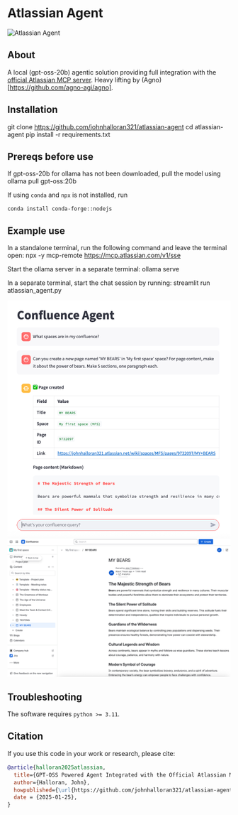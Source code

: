 # Atlassian Agent
![Atlassian Agent](assets/agent.png "")

## About

A local (gpt-oss-20b) agentic solution providing full integration with the [official Atlassian MCP server](https://www.atlassian.com/blog/announcements/remote-mcp-server).  Heavy lifting by (Agno)[https://github.com/agno-agi/agno].

## Installation
   git clone https://github.com/johnhalloran321/atlassian-agent
   cd atlassian-agent
   pip install -r requirements.txt

## Prereqs before use
If gpt-oss-20b for ollama has not been downloaded, pull the model using
     ollama pull gpt-oss:20b

If using `conda` and `npx` is not installed, run 

    conda install conda-forge::nodejs

## Example use
In a standalone terminal, run the following command and leave the terminal open:
    npx -y mcp-remote https://mcp.atlassian.com/v1/sse

Start the ollama server in a separate terminal:
    ollama serve


In a separate terminal, start the chat session by running:
   streamlit run atlassian_agent.py

![Example chat session](assets/bears_confluence_request.png)
![Example generated Confluence page](assets/bears_confluence.png)

## Troubleshooting
The software requires `python >= 3.11`.

## Citation
If you use this code in your work or research, please cite:

```bibtex
@article{halloran2025atlassian,
  title={GPT-OSS Powered Agent Integrated with the Official Atlassian MCP server},
  author={Halloran, John},
  howpublished={\url{https://github.com/johnhalloran321/atlassian-agent}},
  date = {2025-01-25},  
}
```